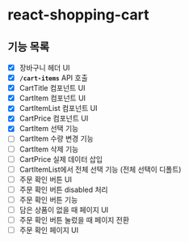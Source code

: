 # react-shopping-cart

## 기능 목록

- [x] 장바구니 헤더 UI
- [x] **`/cart-items`** API 호출
- [x] CartTitle 컴포넌트 UI
- [x] CartItem 컴포넌트 UI
- [x] CartItemList 컴포넌트 UI
- [x] CartPrice 컴포넌트 UI
- [x] CartItem 선택 기능
- [ ] CartItem 수량 변경 기능
- [ ] CartItem 삭제 기능
- [ ] CartPrice 실제 데이터 삽입
- [ ] CartItemList에서 전체 선택 기능 (전체 선택이 디폴트)
- [ ] 주문 확인 버튼 UI
- [ ] 주문 확인 버튼 disabled 처리
- [ ] 주문 확인 버튼 기능
- [ ] 담은 상품이 없을 때 페이지 UI
- [ ] 주문 확인 버튼 눌렀을 때 페이지 전환
- [ ] 주문 확인 페이지 UI
